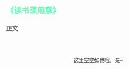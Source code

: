 ## <span style="color:rgb(100,273,180)">《读书须用意》</span>

### <span style="color:rgb(100,100,100)">正文</span>
<br><br>
<p style="text-align:center">这里空空如也哦，亲~</p>